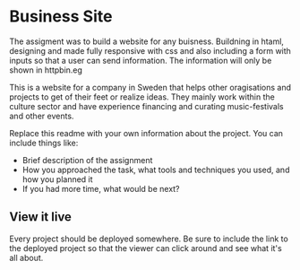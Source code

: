 # Business Site

The assigment was to build a website for any buisness. Buildning in htaml, designing and made fully responsive with css and also including a form with inputs so that a user can send information. The information will only be shown in httpbin.eg

This is a website for a company in Sweden that helps other oragisations and projects to get of their feet or realize ideas. They mainly work within the culture sector and have experience financing and curating music-festivals and other events.

Replace this readme with your own information about the project. You can include things like:

-   Brief description of the assignment
-   How you approached the task, what tools and techniques you used, and how you planned it
-   If you had more time, what would be next?

## View it live

Every project should be deployed somewhere. Be sure to include the link to the deployed project so that the viewer can click around and see what it's all about.
